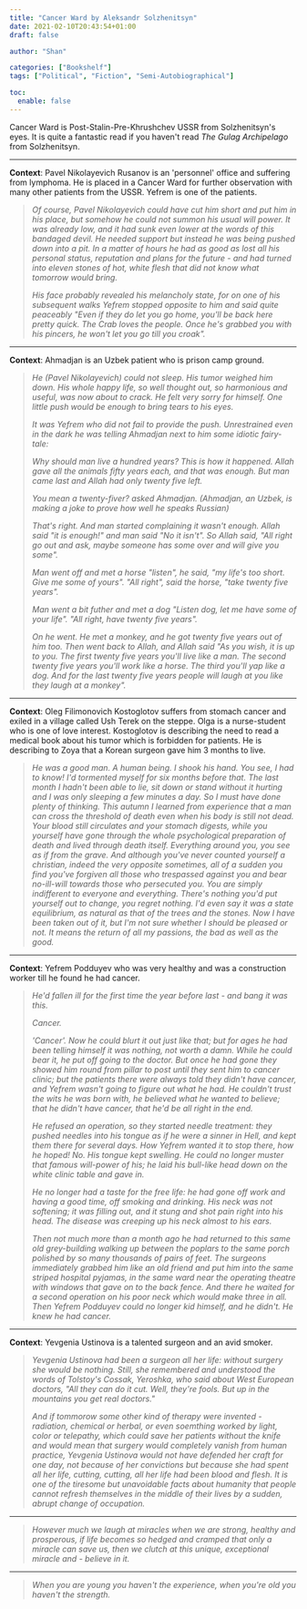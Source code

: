 ```yaml
---
title: "Cancer Ward by Aleksandr Solzhenitsyn"
date: 2021-02-10T20:43:54+01:00
draft: false

author: "Shan"

categories: ["Bookshelf"]
tags: ["Political", "Fiction", "Semi-Autobiographical"]

toc:
  enable: false
---
```

<!--more-->

Cancer Ward is Post-Stalin-Pre-Khrushchev USSR from Solzhenitsyn's eyes. It is quite a fantastic read if you haven't read _The Gulag Archipelago_ from Solzhenitsyn.

---

__Context__: Pavel Nikolayevich Rusanov is an 'personnel' office and suffering from lymphoma. He is placed in a Cancer Ward for further observation with many other patients from the USSR. Yefrem is one of the patients.

> _Of course, Pavel Nikolayevich could have cut him short and put him in his place, but somehow he could not summon his usual will power. It was already low, and it had sunk even lower at the words of this bandaged devil. He needed support but instead he was being pushed down into a pit. In a matter of hours he had as good as lost all his personal status, reputation and plans for the future - and had turned into eleven stones of hot, white flesh that did not know what tomorrow would bring._
>
> _His face probably revealed his melancholy state, for on one of his subsequent walks Yefrem stopped opposite to him and said quite peaceably "Even if they do let you go home, you'll be back here pretty quick. The Crab loves the people. Once he's grabbed you with his pincers, he won't let you go till you croak"._

---

__Context__: Ahmadjan is an Uzbek patient who is prison camp ground.

> _He (Pavel Nikolayevich) could not sleep. His tumor weighed him down. His whole happy life, so well thought out, so harmonious and useful, was now about to crack. He felt very sorry for himself. One little push would be enough to bring tears to his eyes._
>
> _It was Yefrem who did not fail to provide the push. Unrestrained even in the dark he was telling Ahmadjan next to him some idiotic fairy-tale:_
>
> _Why should man live a hundred years? This is how it happened. Allah gave all the animals fifty years each, and that was enough. But man came last and Allah had only twenty five left._
>
> _You mean a twenty-fiver? asked Ahmadjan. (Ahmadjan, an Uzbek, is making a joke to prove how well he speaks Russian)_
>
> _That's right. And man started complaining it wasn't enough. Allah said "it is enough!" and man said "No it isn't". So Allah said, "All right go out and ask, maybe someone has some over and will give you some"._
>
> _Man went off and met a horse "listen", he said, "my life's too short. Give me some of yours". "All right", said the horse, "take twenty five years"._
>
> _Man went a bit futher and met a dog "Listen dog, let me have some of your life". "All right, have twenty five years"._
>
> _On he went. He met a monkey, and he got twenty five years out of him too. Then went back to Allah, and Allah said "As you wish, it is up to you. The first twenty five years you'll live like a man. The second twenty five years you'll work like a horse. The third you'll yap like a dog. And for the last twenty five years people will laugh at you like they laugh at a monkey"._

---

__Context__: Oleg Filimonovich Kostoglotov suffers from stomach cancer and exiled in a village called Ush Terek on the steppe. Olga is a nurse-student who is one of love interest. Kostoglotov is describing the need to read a medical book about his tumor which is forbidden for patients. He is describing to Zoya that a Korean surgeon gave him 3 months to live.

> _He was a good man. A human being. I shook his hand. You see, I had to know! I'd tormented myself for six months before that. The last month I hadn't been able to lie, sit down or stand without it hurting and I was only sleeping a few minutes a day. So I must have done plenty of thinking. This autumn I learned from experience that a man can cross the threshold of death even when his body is still not dead. Your blood still circulates and your stomach digests, while you yourself have gone through the whole psychological preparation of death and lived through death itself. Everything around you, you see as if from the grave. And although you've never counted yourself a christian, indeed the very opposite sometimes, all of a sudden you find you've forgiven all those who trespassed against you and bear no-ill-will towards those who persecuted you. You are simply indifferent to everyone and everything. There's nothing you'd put yourself out to change, you regret nothing. I'd even say it was a state equilibrium, as natural as that of the trees and the stones. Now I have been taken out of it, but I'm not sure whether I should be pleased or not. It means the return of all my passions, the bad as well as the good._

---

__Context__: Yefrem Podduyev who was very healthy and was a construction worker till he found he had cancer.

> _He'd fallen ill for the first time the year before last - and bang it was this._
>
> _Cancer._
>
> _'Cancer'. Now he could blurt it out just like that; but for ages he had been telling himself it was nothing, not worth a damn. While he could bear it, he put off going to the doctor. But once he had gone they showed him round from pillar to post until they sent him to cancer clinic; but the patients there were always told they didn't have cancer, and Yefrem wasn't going to figure out what he had. He couldn't trust the wits he was born with, he believed what he wanted to believe; that he didn't have cancer, that he'd be all right in the end._
>
> _He refused an operation, so they started needle treatment: they pushed needles into his tongue as if he were a sinner in Hell, and kept them there for several days. How Yefrem wanted it to stop there, how he hoped! No. His tongue kept swelling. He could no longer muster that famous will-power of his; he laid his bull-like head down on the white clinic table and gave in._
>
> _He no longer had a taste for the free life: he had gone off work and having a good time, off smoking and drinking. His neck was not softening; it was filling out, and it stung and shot pain right into his head. The disease was creeping up his neck almost to his ears._
>
> _Then not much more than a month ago he had returned to this same old grey-building walking up between the poplars to the same porch polished by so many thousands of pairs of feet. The surgeons immediately grabbed him like an old friend and put him into the same striped hospital pyjamas, in the same ward near the operating theatre with windows that gave on to the back fence. And there he waited for a second operation on his poor neck which would make three in all. Then Yefrem Podduyev could no longer kid himself, and he didn't. He knew he had cancer._

---

__Context__: Yevgenia Ustinova is a talented surgeon and an avid smoker.

> _Yevgenia Ustinova had been a surgeon all her life: without surgery she would be nothing. Still, she remembered and understood the words of Tolstoy's Cossak, Yeroshka, who said about West European doctors, "All they can do it cut. Well, they're fools. But up in the mountains you get real doctors."_
>
> _And if tommorow some other kind of therapy were invented - radiation, chemical or herbal, or even soemthing worked by light, color or telepathy, which could save her patients without the knife and would mean that surgery would completely vanish from human practice, Yevgenia Ustinova would not have defended her craft for one day, not because of her convictions but because she had spent all her life, cutting, cutting, all her life had been blood and flesh. It is one of the tiresome but unavoidable facts about humanity that people cannot refresh themselves in the middle of their lives by a sudden, abrupt change of occupation._

---

> _However much we laugh at miracles when we are strong, healthy and prosperous, if life becomes so hedged and cramped that only a miracle can save us, then we clutch at this unique, exceptional miracle and - believe in it._

---

> _When you are young you haven't the experience, when you're old you haven't the strength._